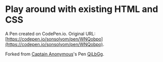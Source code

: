 # Play around with existing HTML and CSS

A Pen created on CodePen.io. Original URL: [https://codepen.io/sonsolyom/pen/WNQobpo](https://codepen.io/sonsolyom/pen/WNQobpo).



Forked from [Captain Anonymous](http://codepen.io/anon/)'s Pen [QjLbGg](http://codepen.io/anon/pen/QjLbGg/).
